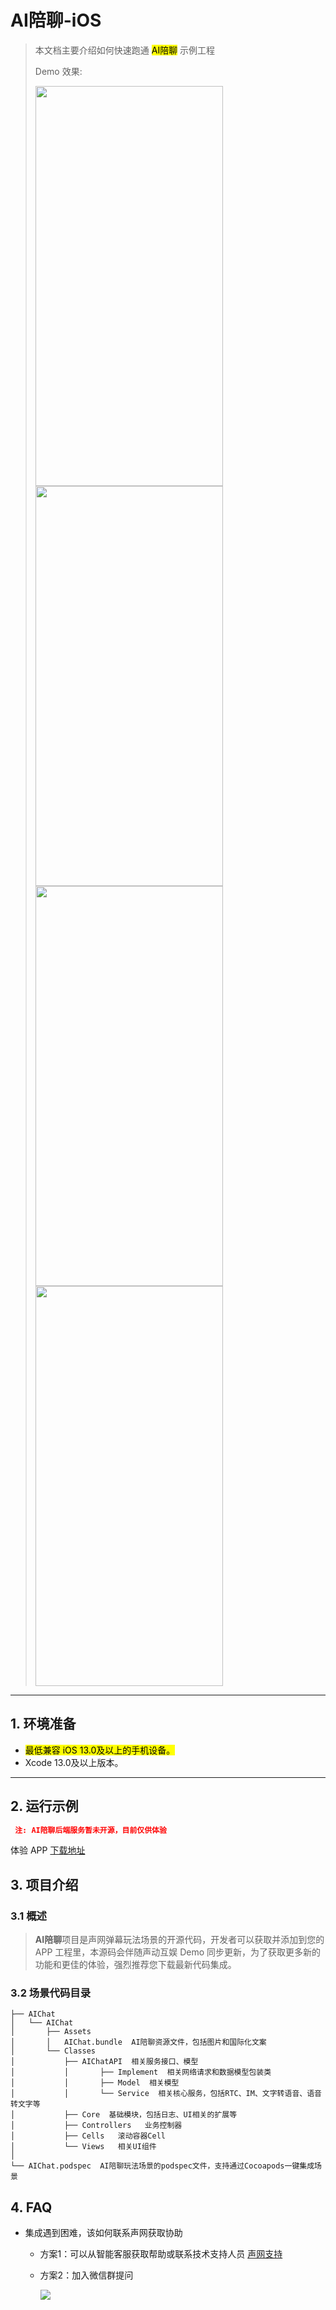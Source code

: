# AI陪聊-iOS

> 本文档主要介绍如何快速跑通 <mark>AI陪聊</mark> 示例工程
> 
> Demo 效果:
> 
> <img src="https://fullapp.oss-cn-beijing.aliyuncs.com/ent-scenarios/readme/image/aichat/ios/screenshot/screenshot1.PNG" width="300" height="640"><img src="https://fullapp.oss-cn-beijing.aliyuncs.com/ent-scenarios/readme/image/aichat/ios/screenshot/screenshot2.PNG" width="300" height="640"><img src="https://fullapp.oss-cn-beijing.aliyuncs.com/ent-scenarios/readme/image/aichat/ios/screenshot/screenshot3.PNG" width="300" height="640"><img src="https://fullapp.oss-cn-beijing.aliyuncs.com/ent-scenarios/readme/image/aichat/ios/screenshot/screenshot4.PNG" width="300" height="640">

---

## 1. 环境准备

- <mark>最低兼容 iOS 13.0及以上的手机设备。</mark>
- Xcode 13.0及以上版本。

---

## 2. 运行示例
 ```json
  注: AI陪聊后端服务暂未开源，目前仅供体验
 ```
体验 APP [下载地址](https://testflight.apple.com/join/9VGbJGub) 


## 3. 项目介绍

### 3.1 概述

> **AI陪聊**项目是声网弹幕玩法场景的开源代码，开发者可以获取并添加到您的 APP 工程里，本源码会伴随声动互娱 Demo 同步更新，为了获取更多新的功能和更佳的体验，强烈推荐您下载最新代码集成。

### 3.2 场景代码目录

```
├── AIChat
│   └── AIChat
│       ├── Assets 
│       │   AIChat.bundle  AI陪聊资源文件，包括图片和国际化文案
│       └── Classes  
│           ├── AIChatAPI  相关服务接口、模型
│           │       ├── Implement  相关网络请求和数据模型包装类
│           │       ├── Model  相关模型  
│           │       └── Service  相关核心服务，包括RTC、IM、文字转语音、语音转文字等
│           ├── Core  基础模块，包括日志、UI相关的扩展等
│           ├── Controllers   业务控制器
│           ├── Cells   滚动容器Cell
│           └── Views   相关UI组件
│
└── AIChat.podspec  AI陪聊玩法场景的podspec文件，支持通过Cocoapods一键集成场景
```


## 4. FAQ

- 集成遇到困难，该如何联系声网获取协助
  - 方案1：可以从智能客服获取帮助或联系技术支持人员 [声网支持](https://ticket.shengwang.cn/form?type_id=&sdk_product=&sdk_platform=&sdk_version=&current=0&project_id=&call_id=&channel_name=)
  - 方案2：加入微信群提问
  
    ![](https://download.agora.io/demo/release/SDHY_QA.jpg)